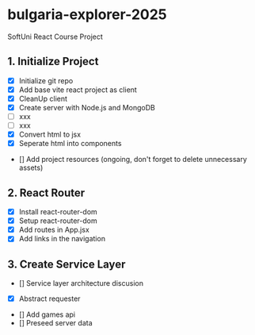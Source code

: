 # bulgaria-explorer-2025
SoftUni React Course Project

## 1. Initialize Project
- [x] Initialize git repo
- [x] Add base vite react project as client
- [x] CleanUp client
- [x] Create server with Node.js and MongoDB
- [ ] xxx
- [ ] xxx
- [x] Convert html to jsx
- [x] Seperate html into components
- [] Add project resources (ongoing, don't forget to delete unnecessary assets)
## 2. React Router
- [x] Install react-router-dom
- [x] Setup react-router-dom
- [x] Add routes in App.jsx
- [x] Add links in the navigation
## 3. Create Service Layer
- [] Service layer architecture discusion
- [x] Abstract requester
- [] Add games api
- [] Preseed server data